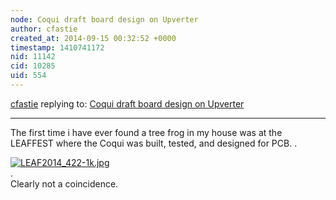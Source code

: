 ```yaml
---
node: Coqui draft board design on Upverter
author: cfastie
created_at: 2014-09-15 00:32:52 +0000
timestamp: 1410741172
nid: 11142
cid: 10285
uid: 554
---
```




[cfastie](../profile/cfastie) replying to: [Coqui draft board design on Upverter](../notes/warren/09-14-2014/coqui-draft-board-design-on-upverter)

----
The first time i have ever found a tree frog in my house was at the LEAFFEST where the Coqui was built, tested, and designed for PCB.
.  

[![LEAF2014_422-1k.jpg](https://i.publiclab.org/system/images/photos/000/006/818/medium/LEAF2014_422-1k.jpg)](https://i.publiclab.org/system/images/photos/000/006/818/original/LEAF2014_422-1k.jpg)  
.  
Clearly not a coincidence.


